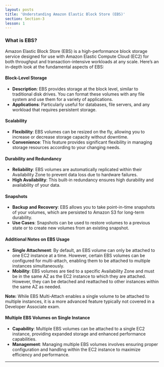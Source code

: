 ```yaml
---
layout: posts
title: 'Understanding Amazon Elastic Block Store (EBS)'
section: Section-3
lesson: 1
---
```


### What is EBS?

Amazon Elastic Block Store (EBS) is a high-performance block storage service designed for use with Amazon Elastic Compute Cloud (EC2) for both throughput and transaction-intensive workloads at any scale. Here’s an in-depth look at the fundamental aspects of EBS:

#### Block-Level Storage

- **Description**: EBS provides storage at the block level, similar to traditional disk drives. You can format these volumes with any file system and use them for a variety of applications.
- **Applications**: Particularly useful for databases, file servers, and any workload that requires persistent storage.

<!-- pagebreak -->

#### Scalability

- **Flexibility**: EBS volumes can be resized on the fly, allowing you to increase or decrease storage capacity without downtime.
- **Convenience**: This feature provides significant flexibility in managing storage resources according to your changing needs.

<!-- pagebreak -->

#### Durability and Redundancy

- **Reliability**: EBS volumes are automatically replicated within their Availability Zone to prevent data loss due to hardware failures.
- **High Availability**: This built-in redundancy ensures high durability and availability of your data.

<!-- pagebreak -->

#### Snapshots

- **Backup and Recovery**: EBS allows you to take point-in-time snapshots of your volumes, which are persisted to Amazon S3 for long-term durability.
- **Use Cases**: Snapshots can be used to restore volumes to a previous state or to create new volumes from an existing snapshot.

<!-- pagebreak -->

#### Additional Notes on EBS Usage

- **Single Attachment**: By default, an EBS volume can only be attached to one EC2 instance at a time. However, certain EBS volumes can be configured for multi-attach, enabling them to be attached to multiple instances simultaneously.
- **Mobility**: EBS volumes are tied to a specific Availability Zone and must be in the same AZ as the EC2 instance to which they are attached. However, they can be detached and reattached to other instances within the same AZ as needed.

**Note:** While EBS Multi-Attach enables a single volume to be attached to multiple instances, it is a more advanced feature typically not covered in a Developer Associate exam.

#### Multiple EBS Volumes on Single Instance

- **Capability**: Multiple EBS volumes can be attached to a single EC2 instance, providing expanded storage and enhanced performance capabilities.
- **Management**: Managing multiple EBS volumes involves ensuring proper configuration and handling within the EC2 instance to maximize efficiency and performance.

---
